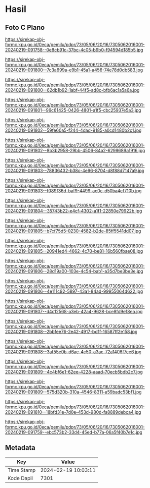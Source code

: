 # Hasil

## Foto C Plano

https://sirekap-obj-formc.kpu.go.id/0eca/pemilu/pdpr/73/05/06/20/16/7305062016001-20240219-091758--0e8cb91c-37bc-4c05-b9b0-f94594d185b5.jpg

https://sirekap-obj-formc.kpu.go.id/0eca/pemilu/pdpr/73/05/06/20/16/7305062016001-20240219-091800--7c3a699a-e9b1-45a1-a456-74e78d0db583.jpg

https://sirekap-obj-formc.kpu.go.id/0eca/pemilu/pdpr/73/05/06/20/16/7305062016001-20240219-091800--62db1b92-1abf-44f5-ad8c-bfb6ac1a5a6a.jpg

https://sirekap-obj-formc.kpu.go.id/0eca/pemilu/pdpr/73/05/06/20/16/7305062016001-20240219-091801--96c61425-0426-4801-a1f5-cbc25937e5a3.jpg

https://sirekap-obj-formc.kpu.go.id/0eca/pemilu/pdpr/73/05/06/20/16/7305062016001-20240219-091802--59fe60a5-f244-4dad-9185-a0cd1480b2c1.jpg

https://sirekap-obj-formc.kpu.go.id/0eca/pemilu/pdpr/73/05/06/20/16/7305062016001-20240219-091802--8b3b2958-29bb-4506-84a2-6298689a1916.jpg

https://sirekap-obj-formc.kpu.go.id/0eca/pemilu/pdpr/73/05/06/20/16/7305062016001-20240219-091803--78836432-b38c-4e96-8704-d8f88d7147a9.jpg

https://sirekap-obj-formc.kpu.go.id/0eca/pemilu/pdpr/73/05/06/20/16/7305062016001-20240219-091803--f089f36d-baf9-4499-ac0c-d50ba4cf710b.jpg

https://sirekap-obj-formc.kpu.go.id/0eca/pemilu/pdpr/73/05/06/20/16/7305062016001-20240219-091804--35743b22-e4cf-4302-a1f1-22850e79922b.jpg

https://sirekap-obj-formc.kpu.go.id/0eca/pemilu/pdpr/73/05/06/20/16/7305062016001-20240219-091805--b7cf75d5-0230-4582-b2de-85ff5541dd07.jpg

https://sirekap-obj-formc.kpu.go.id/0eca/pemilu/pdpr/73/05/06/20/16/7305062016001-20240219-091805--20941ed4-4662-4c70-be81-16b560fbae08.jpg

https://sirekap-obj-formc.kpu.go.id/0eca/pemilu/pdpr/73/05/06/20/16/7305062016001-20240219-091806--28d19a00-103e-4c54-bab1-a35d7be3be3e.jpg

https://sirekap-obj-formc.kpu.go.id/0eca/pemilu/pdpr/73/05/06/20/16/7305062016001-20240219-091806--4e111c92-5897-43a1-84ad-99955064d622.jpg

https://sirekap-obj-formc.kpu.go.id/0eca/pemilu/pdpr/73/05/06/20/16/7305062016001-20240219-091807--d4c12568-a3eb-42a4-9628-bce8fd9e18ea.jpg

https://sirekap-obj-formc.kpu.go.id/0eca/pemilu/pdpr/73/05/06/20/16/7305062016001-20240219-091808--2bbfee76-2e42-4917-bd1f-16587ff2e158.jpg

https://sirekap-obj-formc.kpu.go.id/0eca/pemilu/pdpr/73/05/06/20/16/7305062016001-20240219-091808--3af55e0b-d6ae-4c50-a3ac-72a1406f7ce6.jpg

https://sirekap-obj-formc.kpu.go.id/0eca/pemilu/pdpr/73/05/06/20/16/7305062016001-20240219-091809--4c4bf6e1-62ee-4228-aaad-70ecb5bdb2c7.jpg

https://sirekap-obj-formc.kpu.go.id/0eca/pemilu/pdpr/73/05/06/20/16/7305062016001-20240219-091809--575d320b-310a-4546-8311-a59badc53bf1.jpg

https://sirekap-obj-formc.kpu.go.id/0eca/pemilu/pdpr/73/05/06/20/16/7305062016001-20240219-091810--18bfd31e-7d0e-453d-980d-fa8889debca4.jpg

https://sirekap-obj-formc.kpu.go.id/0eca/pemilu/pdpr/73/05/06/20/16/7305062016001-20240219-091759--ebc573b2-33d4-45ed-b77a-06a5f40b7e1c.jpg


## Metadata

| Key        | Value               |
| ---------- | ------------------- |
| Time Stamp | 2024-02-19 10:03:11 |
| Kode Dapil | 7301                |



